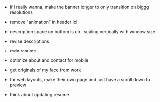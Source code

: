 - if i really wanna, make the banner longer to only transition on biggg resolutions
- remove "animation" in header lol
- description space on bottom is uh.. scaling vertically with window size
- revise descriptions
- redo resume
- optimize about and contact for mobile
- get originals of my face from work

- for web layouts, make their own page and just have a scroll down to preview
- think about updating resume
